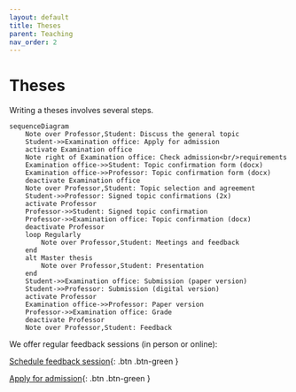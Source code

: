 ```yaml
---
layout: default
title: Theses
parent: Teaching
nav_order: 2
---
```


# Theses

Writing a theses involves several steps.

```mermaid
sequenceDiagram
    Note over Professor,Student: Discuss the general topic
    Student->>Examination office: Apply for admission
    activate Examination office
    Note right of Examination office: Check admission<br/>requirements
    Examination office->>Student: Topic confirmation form (docx)
    Examination office->>Professor: Topic confirmation form (docx)
    deactivate Examination office
    Note over Professor,Student: Topic selection and agreement
    Student->>Professor: Signed topic confirmations (2x)
    activate Professor
    Professor->>Student: Signed topic confirmation
    Professor->>Examination office: Topic confirmation (docx)
    deactivate Professor
    loop Regularly
        Note over Professor,Student: Meetings and feedback
    end
    alt Master thesis
        Note over Professor,Student: Presentation
    end
    Student->>Examination office: Submission (paper version)
    Student->>Professor: Submission (digital version)
    activate Professor
    Examination office->>Professor: Paper version
    Professor->>Examination office: Grade
    deactivate Professor
    Note over Professor,Student: Feedback
```

We offer regular feedback sessions (in person or online):

[Schedule feedback session](https://calendly.com/gerit-wagner/30min){: .btn .btn-green }

[Apply for admission](mailto:wiai.pruefungen@uni-bamberg.de?subject=Bachelorarbeit%20Anmeldung&body=Sehr%20geehrte%20Damen%20und%20Herren%2C%0A%0Ahiermit%20stelle%20ich%20einen%20Antrag%20zur%20Anmeldung%20meiner%20Bachelorarbeit.%0A%0AAktuelle%20Anschrift%3A%0A...%0A%0AAnschrift%20nach%20Abschluss%20des%20Studiums%3A%0A...%0A%0AMatrikelnummer%3A%20XXXX%0A%0AStudiengang%3A%20Bachelor%20Wirtschaftsinformatik%0A%0AE-Mail-Adresse%3A%20...%0A%0ABetreuer%3A%20Herr.%20Prof.%20Dr.%20Gerit%20Wagner%0ALehrstuhl%3A%20Digital%20Work%0A%0AMit%20freundlichen%20Gr%C3%BC%C3%9Fen%0A%0A...%20){: .btn .btn-green }
